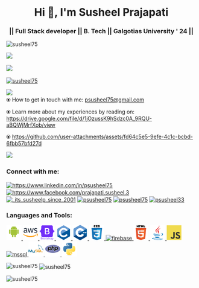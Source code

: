 
<h1 align="center">Hi 👋, I'm Susheel Prajapati</h1>
<h3 align="center">|| Full Stack developer ||  B. Tech  || Galgotias University ' 24 || </h3>

<p align="left"> <img src="https://komarev.com/ghpvc/?username=susheel75&label=Profile%20views&color=0e75b6&style=flat" alt="susheel75" /> </p>
<div class="row">
  <div class="column">
    <img src="https://user-images.githubusercontent.com/74038190/219923809-b86dc415-a0c2-4a38-bc88-ad6cf06395a8.gif" width="300"><p align ="center">
  </div>
  <div class="column">
    <img src="https://user-images.githubusercontent.com/74038190/229223263-cf2e4b07-2615-4f87-9c38-e37600f8381a.gif" width="300">
  </div>
</div>
<p align="left"> <a href="https://github.com/ryo-ma/github-profile-trophy"><img src="https://github-profile-trophy.vercel.app/?username=susheel75" alt="susheel75" /></a> </p>

<img src="https://user-images.githubusercontent.com/74038190/212284100-561aa473-3905-4a80-b561-0d28506553ee.gif" width="700"><br>
⦿ How to get in touch with me: psusheel75@gmail.com

⦿ Learn more about my experiences by reading on: https://drive.google.com/file/d/1jOzussK9hSdzc0A_9RQU-aBQWjMrfXob/view

⦿ https://github.com/user-attachments/assets/fd64c5e5-9efe-4c1c-bcbd-6fbb57bfd27d

<img src="https://user-images.githubusercontent.com/74038190/212284100-561aa473-3905-4a80-b561-0d28506553ee.gif" width="700"><br>

<h3 align="left">Connect with me:</h3>
<p align="left">
<a href="https://www.linkedin.com/in/psusheel75" target="blank"><img align="center" src="https://raw.githubusercontent.com/rahuldkjain/github-profile-readme-generator/master/src/images/icons/Social/linked-in-alt.svg" alt="https://www.linkedin.com/in/psusheel75" height="30" width="40" /></a>
<a href="https://fb.com/https://www.facebook.com/prajapati.susheel.3" target="blank"><img align="center" src="https://raw.githubusercontent.com/rahuldkjain/github-profile-readme-generator/master/src/images/icons/Social/facebook.svg" alt="https://www.facebook.com/prajapati.susheel.3" height="30" width="40" /></a>
<a href="https://instagram.com/psusheel_75" target="blank"><img align="center" src="https://raw.githubusercontent.com/rahuldkjain/github-profile-readme-generator/master/src/images/icons/Social/instagram.svg" alt="_its_susheelp_since_2001" height="30" width="40" /></a>
<a href="https://www.codechef.com/users/psusheel75" target="blank"><img align="center" src="https://cdn.jsdelivr.net/npm/simple-icons@3.1.0/icons/codechef.svg" alt="psusheel75" height="30" width="40" /></a>
<a href="https://www.hackerrank.com/psusheel75" target="blank"><img align="center" src="https://raw.githubusercontent.com/rahuldkjain/github-profile-readme-generator/master/src/images/icons/Social/hackerrank.svg" alt="psusheel75" height="30" width="40" /></a>
<a href="https://auth.geeksforgeeks.org/user/psusheel33" target="blank"><img align="center" src="https://raw.githubusercontent.com/rahuldkjain/github-profile-readme-generator/master/src/images/icons/Social/geeks-for-geeks.svg" alt="psusheel33" height="30" width="40" /></a>
</p>

<h3 align="left">Languages and Tools:</h3>
<p align="left"> <a href="https://developer.android.com" target="_blank" rel="noreferrer"> <img src="https://raw.githubusercontent.com/devicons/devicon/master/icons/android/android-original-wordmark.svg" alt="android" width="40" height="40"/> </a> 
<a href="https://aws.amazon.com" target="_blank" rel="noreferrer"> <img src="https://raw.githubusercontent.com/devicons/devicon/master/icons/amazonwebservices/amazonwebservices-original-wordmark.svg" alt="aws" width="40" height="40"/> </a>
<a href="https://getbootstrap.com" target="_blank" rel="noreferrer"> <img src="https://raw.githubusercontent.com/devicons/devicon/master/icons/bootstrap/bootstrap-plain-wordmark.svg" alt="bootstrap" width="40" height="40"/> </a> 
<a href="https://www.cprogramming.com/" target="_blank" rel="noreferrer"> <img src="https://raw.githubusercontent.com/devicons/devicon/master/icons/c/c-original.svg" alt="c" width="40" height="40"/> </a>
<a href="https://www.w3schools.com/cpp/" target="_blank" rel="noreferrer"> <img src="https://raw.githubusercontent.com/devicons/devicon/master/icons/cplusplus/cplusplus-original.svg" alt="cplusplus" width="40" height="40"/> </a>
<a href="https://www.w3schools.com/css/" target="_blank" rel="noreferrer"> <img src="https://raw.githubusercontent.com/devicons/devicon/master/icons/css3/css3-original-wordmark.svg" alt="css3" width="40" height="40"/> </a> 
<a href="https://firebase.google.com/" target="_blank" rel="noreferrer"> <img src="https://www.vectorlogo.zone/logos/firebase/firebase-icon.svg" alt="firebase" width="40" height="40"/> </a>
<a href="https://www.w3.org/html/" target="_blank" rel="noreferrer"> <img src="https://raw.githubusercontent.com/devicons/devicon/master/icons/html5/html5-original-wordmark.svg" alt="html5" width="40" height="40"/> </a>
<a href="https://www.java.com" target="_blank" rel="noreferrer"> <img src="https://raw.githubusercontent.com/devicons/devicon/master/icons/java/java-original.svg" alt="java" width="40" height="40"/> </a> 
<a href="https://developer.mozilla.org/en-US/docs/Web/JavaScript" target="_blank" rel="noreferrer"> <img src="https://raw.githubusercontent.com/devicons/devicon/master/icons/javascript/javascript-original.svg" alt="javascript" width="40" height="40"/> </a>
<a href="https://www.microsoft.com/en-us/sql-server" target="_blank" rel="noreferrer"> <img src="https://www.svgrepo.com/show/303229/microsoft-sql-server-logo.svg" alt="mssql" width="40" height="40"/> </a> 
<a href="https://www.mysql.com/" target="_blank" rel="noreferrer"> <img src="https://raw.githubusercontent.com/devicons/devicon/master/icons/mysql/mysql-original-wordmark.svg" alt="mysql" width="40" height="40"/> </a> 
<a href="https://www.php.net" target="_blank" rel="noreferrer"> <img src="https://raw.githubusercontent.com/devicons/devicon/master/icons/php/php-original.svg" alt="php" width="40" height="40"/> </a>
<a href="https://www.python.org" target="_blank" rel="noreferrer"> <img src="https://raw.githubusercontent.com/devicons/devicon/master/icons/python/python-original.svg" alt="python" width="40" height="40"/> </a> </p>

<p><img align="left" src="https://github-readme-stats.vercel.app/api/top-langs?username=susheel75&show_icons=true&locale=en&layout=compact" alt="susheel75" /></p>

<p>&nbsp;<img align="center" src="https://github-readme-stats.vercel.app/api?username=susheel75&show_icons=true&locale=en" alt="susheel75" /></p>

<p><img align="center" src="https://github-readme-streak-stats.herokuapp.com/?user=susheel75&" alt="susheel75" /></p>
